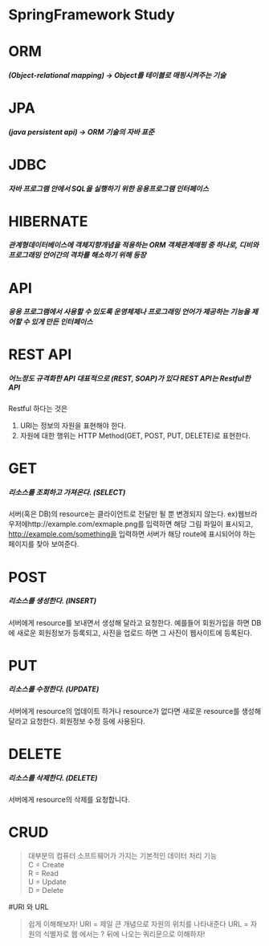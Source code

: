 # SpringFramework Study

# ORM
##### (Object-relational mapping) -> Object를 테이블로 매핑시켜주는 기술

# JPA
##### (java persistent api) -> ORM 기술의 자바 표준

# JDBC
##### 자바 프로그램 안에서 SQL을 실행하기 위한 응용프로그램 인터페이스

# HIBERNATE
##### 관계형데이터베이스에 객체지향개념을 적용하는 ORM 객체관계매핑 중 하나로, 디비와 프로그래밍 언어간의 격차를 해소하기 위해 등장

# API
##### 응용 프로그램에서 사용할 수 있도록 운영체제나 프로그래밍 언어가 제공하는 기능을 제어할 수 있게 만든 인터페이스

# REST API
##### 어느정도 규격화한 API 대표적으로 (REST, SOAP)가 있다 REST API는 Restful한 API
Restful 하다는 것은
1. URI는 정보의 자원을 표현해야 한다.
2. 자원에 대한 행위는 HTTP Method(GET, POST, PUT, DELETE)로 표현한다.

# GET
##### 리소스를 조회하고 가져온다. (SELECT)
서버(혹은 DB)의 resource는 클라이언트로 전달만 될 뿐 변경되지 않는다.
ex)웹브라우저에http://example.com/exmaple.png를 입력하면 해당 그림 파일이 표시되고, http://example.com/something을 입력하면 서버가 해당 route에 표시되어야 하는 페이지를 찾아 보여준다. 


# POST
##### 리소스를 생성한다. (INSERT)
서버에게 resource를 보내면서 생성해 달라고 요청한다. 예를들어 회원가입을 하면 DB에 새로운 회원정보가 등록되고, 사진을 업로드 하면 그 사진이 웹사이트에 등록된다.

# PUT
##### 리소스를 수정한다. (UPDATE)
서버에게 resource의 업데이트 하거나 resource가 없다면 새로운 resource를 생성해 달라고 요청한다. 회원정보 수정 등에 사용된다.

# DELETE
##### 리소스를 삭제한다. (DELETE)
서버에게 resource의 삭제를 요청합니다.

# CRUD
> 대부분의 컴퓨터 소프트웨어가 가지는 기본적인 데이터 처리 기능<br>
> C = Create <br>
> R = Read <br>
> U = Update <br>
> D = Delete <br>

#URI 와 URL
> 쉽게 이해해보자!
> URI = 제일 큰 개념으로 자원의 위치를 나타내준다
> URL = 자원의 식별자로 웹 에서는 ? 뒤에 나오는 쿼리문으로 이해하자!
